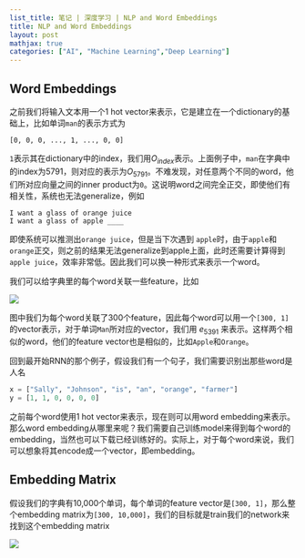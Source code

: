 ```yaml
---
list_title: 笔记 | 深度学习 | NLP and Word Embeddings
title: NLP and Word Embeddings
layout: post
mathjax: true
categories: ["AI", "Machine Learning","Deep Learning"]
---
```


## Word Embeddings

之前我们将输入文本用一个1 hot vector来表示，它是建立在一个dictionary的基础上，比如单词`man`的表示方式为

```
[0, 0, 0, ..., 1, ..., 0, 0]
```
`1`表示其在dictionary中的index，我们用$O_{index}$表示。上面例子中，`man`在字典中的index为5791，则对应的表示为${O_{5791}}$。不难发现，对任意两个不同的word，他们所对应向量之间的inner product为`0`。这说明word之间完全正交，即使他们有相关性，系统也无法generalize，例如

```
I want a glass of orange juice
I want a glass of apple ____
```
即使系统可以推测出`orange juice`，但是当下次遇到 `apple`时，由于`apple`和`orange`正交，则之前的结果无法generalize到apple上面，此时还需要计算得到 `apple juice`，效率非常低。因此我们可以换一种形式来表示一个word。

我们可以给字典里的每个word关联一些feature，比如

<img class="md-img-center" src="{{site.baseurl}}/assets/images/2018/06/dl-npl-w2-1.png">

图中我们为每个word关联了300个feature，因此每个word可以用一个`[300, 1]`的vector表示，对于单词`Man`所对应的vector，我们用 $e_{5391}$ 来表示。这样两个相似的word，他们的feature vector也是相似的，比如`Apple`和`Orange`。

回到最开始RNN的那个例子，假设我们有一个句子，我们需要识别出那些word是人名

```python
x = ["Sally", "Johnson", "is", "an", "orange", "farmer"]
y = [1, 1, 0, 0, 0, 0]
```
之前每个word使用1 hot vector来表示，现在则可以用word embedding来表示。那么word embedding从哪里来呢？我们需要自己训练model来得到每个word的embedding，当然也可以下载已经训练好的。实际上，对于每个word来说，我们可以想象将其encode成一个vector，即embedding。

## Embedding Matrix

假设我们的字典有10,000个单词，每个单词的feature vector是`[300, 1]`，那么整个embedding matrix为`[300, 10,000]`，我们的目标就是train我们的network来找到这个embedding matrix

<img class="md-img-center" src="{{site.baseurl}}/assets/images/2018/06/dl-npl-w2-2.png">
